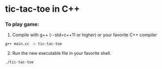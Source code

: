 # tic-tac-toe in C++
### To play game:
1. Compile with g++ (--std=c++11 or higher) or your favorite C++ compiler
```sh
g++ main.cc -o tic-tac-toe
```
2. Run the new executable file in your favorite shell.
```sh
./tic-tac-toe
```
